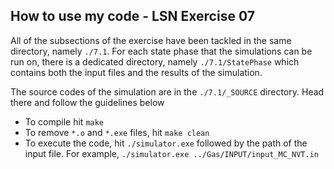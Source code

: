 ## How to use my code - LSN Exercise 07

All of the subsections of the exercise have been tackled in the same directory, namely `./7.1`.
For each state phase that the simulations can be run on, there is a dedicated directory, namely `./7.1/StatePhase` which contains both the input files and the results of the simulation. 

The source codes of the simulation are in the `./7.1/_SOURCE` directory. Head there and follow the guidelines below
- To compile hit `make`
- To remove `*.o` and `*.exe` files, hit `make clean`
- To execute the code, hit `./simulator.exe` followed by the path of the input file. For example, `./simulator.exe ../Gas/INPUT/input_MC_NVT.in`